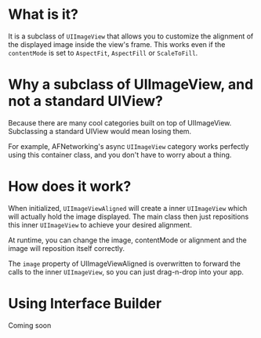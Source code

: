 What is it?
===========

It is a subclass of `UIImageView` that allows you to customize the alignment of the displayed image inside the view's frame.
This works even if the `contentMode` is set to `AspectFit`, `AspectFill` or `ScaleToFill`.


Why a subclass of UIImageView, and not a standard UIView?
=========================================================
Because there are many cool categories built on top of UIImageView. Subclassing a standard UIView would mean losing them.

For example, AFNetworking's async `UIImageView` category works perfectly using this container class, and you don't have to worry about a thing.


How does it work?
=================
When initialized, `UIImageViewAligned` will create a inner `UIImageView` which will actually hold the image displayed. 
The main class then just repositions this inner `UIImageView` to achieve your desired alignment.

At runtime, you can change the image, contentMode or alignment and the image will reposition itself correctly.

The `image` property of UIImageViewAligned is overwritten to forward the calls to the inner `UIImageView`, so you can just drag-n-drop into your app.


Using Interface Builder
=======================
Coming soon
